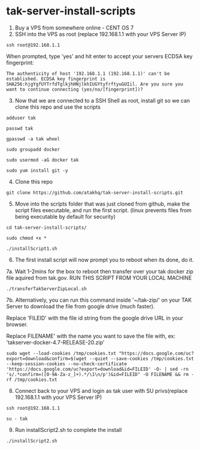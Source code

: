 # tak-server-install-scripts

1. Buy a VPS from somewhere online - CENT OS 7 
2. SSH into the VPS as root (replace 192.168.1.1 with your VPS Server IP)

`ssh root@192.168.1.1`

When prompted, type 'yes' and hit enter to accept your servers ECDSA key fingerprint:

`The authenticity of host '192.168.1.1 (192.168.1.1)' can't be established.
ECDSA key fingerprint is SHA256:hjgYgfUYTrfdTglkjhHNjlkhIUGYtyfrftyuGUIil.
Are you sure you want to continue connecting (yes/no/[fingerprint])? 
`

3. Now that we are connected to a SSH Shell as root, install git so we can clone this repo and use the scripts

`adduser tak`

`passwd tak`

`gpasswd -a tak wheel`

`sudo groupadd docker`

`sudo usermod -aG docker tak`


`sudo yum install git -y`

4. Clone this repo

`git clone https://github.com/atakhq/tak-server-install-scripts.git`

5. Move into the scripts folder that was just cloned from github, make the script files executable, and run the first script. (linux prevents files from being executable by default for security)

`cd tak-server-install-scripts/`

`sudo chmod +x *`

`./installScript1.sh`


6. The first install script will now prompt you to reboot when its done, do it.

7a. Wait 1-2mins for the box to reboot then transfer over your tak docker zip file aquired from tak.gov. RUN THIS SCRIPT FROM YOUR LOCAL MACHINE

`./transferTakServerZipLocal.sh`

7b. Alternatively, you can run this command inside '~/tak-zip/' on your TAK Server to download the file from google drive (much faster). 

Replace 'FILEID' with the file id string from the google drive URL in your browser.
  
Replace FILENAME' with the name you want to save the file with, ex: 'takserver-docker-4.7-RELEASE-20.zip'

`sudo wget --load-cookies /tmp/cookies.txt "https://docs.google.com/uc?export=download&confirm=$(wget --quiet --save-cookies /tmp/cookies.txt --keep-session-cookies --no-check-certificate 'https://docs.google.com/uc?export=download&id=FILEID' -O- | sed -rn 's/.*confirm=([0-9A-Za-z_]+).*/\1\n/p')&id=FILEID" -O FILENAME && rm -rf /tmp/cookies.txt`


8. Connect back to your VPS and login as tak user with SU privs(replace 192.168.1.1 with your VPS Server IP)


`ssh root@192.168.1.1`

`su - tak`

9. Run installScript2.sh to complete the install

`./installScript2.sh`
